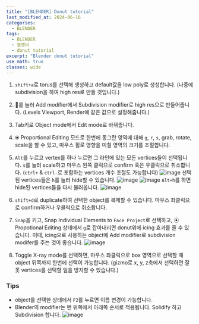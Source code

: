 ```yaml
---
title: "[BLENDER] Donut tutorial"
last_modified_at: 2024-06-16
categories:
  - BLENDER
tags:
  - BLENDER
  - 블렌더
  - donut tutorial
excerpt: "Blender donut tutorial"
use_math: true
classes: wide
---
```


1. `shift+a`로 torus를 선택해 생성하고 default값을 low poly로 생성합니다. (나중에 subdivision을 하여 high res로 만들 것입니다.)

2. 🔧를 눌러 Add modifier에서 Subdivision modifier로 high res으로 만들어줍니다. (Levels Viewport, Render에 같은 값으로 설정해줍니다.)

3. Tab키로 Object mode에서 Edit mode로 바꿔줍니다.

4. ⦿ Proportional Editing 모드로 한번에 동그란 영역에 대해 `g`, `r`, `s`, grab, rotate, scale을 할 수 있고, 마우스 휠로 영향을 미칠 영역의 크기를 조절합니다.

5. `Alt`를 누르고 vertex를 하나 누르면 그 라인에 있는 모든 vertices들이 선택됩니다. `s`를 눌러 scale하고 마우스 왼쪽 클릭으로 confirm 혹은 우클릭으로 취소합니다. (`ctrl+` & `ctrl-`로 포함하는 vertices 개수 조절도 가능합니다)
![image](https://github.com/sandokim/sandokim.github.io/assets/74639652/f84205c4-b0c9-4784-aa36-ef705d12af48)
선택된 vertices들은 `h`를 눌러 hide할 수 있습니다.
![image](https://github.com/sandokim/sandokim.github.io/assets/74639652/5b16cbfd-ce24-4c5d-9d5d-57d6e7a55544)
![image](https://github.com/sandokim/sandokim.github.io/assets/74639652/0cf8c9bf-e5a0-4a15-8488-e2f9b8b8599d)
`Alt+h`를 하면 hide된 vertices들을 다시 불러옵니다.
![image](https://github.com/sandokim/sandokim.github.io/assets/74639652/f2734556-eb4d-4d50-9003-afcae085be0b)

7. `shift+d`로 duplicate하여 선택한 object를 복제할 수 있습니다. 마우스 좌클릭으로 confirm하거나 우클릭으로 취소합니다.

8. `Snap`을 키고, Snap Individual Elements to `Face Project`로 선택하고, ⦿ Propotional Editing 상태에서 `g`로 잡아내리면 donut위에 icing 효과를 줄 수 있습니다. 이때, icing으로 사용하는 object에 Add modifier로 subdivision modifer를 주는 것이 좋습니다.
![image](https://github.com/sandokim/sandokim.github.io/assets/74639652/dd938f91-3a6e-48ff-b88c-c870cbfdc011)


9. Toggle X-ray mode를 선택하면, 마우스 좌클릭으로 box 영역으로 선택할 때 object 뒤쪽까지 한번에 선택이 가능합니다. (gizmo로 x, y, z축에서 선택하면 잘못 vertices를 선택할 일을 방지할 수 있습니다.)


### Tips
- object를 선택한 상태에서 `F2`를 누르면 이름 변경이 가능합니다.
- Blender의 modifier는 맨 위쪽에서 아래쪽 순서로 적용됩니다. Solidify 하고 Subdivision 합니다.
![image](https://github.com/sandokim/sandokim.github.io/assets/74639652/d622c3a5-9211-4e3b-89e0-1c6a68bdb0d5)



